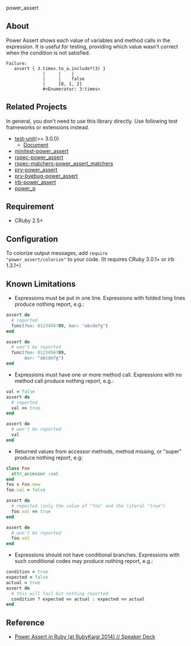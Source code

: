 power_assert 
## About
Power Assert shows each value of variables and method calls in the expression.
It is useful for testing, providing which value wasn't correct when the condition is not satisfied.

    Failure:
       assert { 3.times.to_a.include?(3) }
                  |     |    |
                  |     |    false
                  |     [0, 1, 2]
                  #<Enumerator: 3:times>

## Related Projects
In general, you don't need to use this library directly.
Use following test frameworks or extensions instead.

* [test-unit](https://github.com/test-unit/test-unit)(>= 3.0.0)
  * [Document](http://test-unit.github.io/test-unit/en/Test/Unit/Assertions.html#assert-instance_method)
* [minitest-power_assert](https://github.com/hsbt/minitest-power_assert)
* [rspec-power_assert](https://github.com/joker1007/rspec-power_assert)
* [rspec-matchers-power_assert_matchers](https://github.com/kachick/rspec-matchers-power_assert_matchers)
* [pry-power_assert](https://github.com/yui-knk/pry-power_assert)
* [pry-byebug-power_assert](https://github.com/k-tsj/pry-byebug-power_assert)
* [irb-power_assert](https://github.com/kachick/irb-power_assert)
* [power_p](https://github.com/k-tsj/power_p)

## Requirement
* CRuby 2.5+

## Configuration
To colorize output messages, add <code>require "power_assert/colorize"</code> to your code.
(It requires CRuby 3.0.1+ or irb 1.3.1+)

## Known Limitations
* Expressions must be put in one line. Expressions with folded long lines produce nothing report, e.g.:

```ruby
assert do
  # reported
  func(foo: 0123456789, bar: "abcdefg")
end

assert do
  # won't be reported
  func(foo: 0123456789,
       bar: "abcdefg")
end
```

* Expressions must have one or more method call. Expressions with no method call produce nothing report, e.g.:

```ruby
val = false
assert do
  # reported
  val == true
end

assert do
  # won't be reported
  val
end
```

* Returned values from accessor methods, method missing, or "super" produce nothing report, e.g:

```ruby
class Foo
  attr_accessor :val
end
foo = Foo.new
foo.val = false

assert do
  # reported (only the value of "foo" and the literal "true")
  foo.val == true
end

assert do
  # won't be reported
  foo.val
end
```

* Expressions should not have conditional branches. Expressions with such conditional codes may produce nothing report, e.g.:

```ruby
condition = true
expected = false
actual = true
assert do
  # this will fail but nothing reported
  condition ? expected == actual : expected == actual
end
```

## Reference
* [Power Assert in Ruby (at RubyKaigi 2014) // Speaker Deck](https://speakerdeck.com/k_tsj/power-assert-in-ruby)
